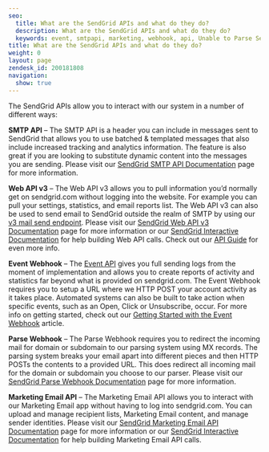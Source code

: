 ```yaml
---
seo:
  title: What are the SendGrid APIs and what do they do?
  description: What are the SendGrid APIs and what do they do?
  keywords: event, smtpapi, marketing, webhook, api, Unable to Parse Server Reason, smtp
title: What are the SendGrid APIs and what do they do?
weight: 0
layout: page
zendesk_id: 200181808
navigation:
  show: true
---
```


The SendGrid APIs allow you to interact with our system in a number of different ways:



**SMTP API** – The SMTP API is a header you can include in messages sent to SendGrid that allows you to use batched & templated messages that also include increased tracking and analytics information. The feature is also great if you are looking to substitute dynamic content into the messages you are sending. Please visit our [SendGrid SMTP API Documentation](http://sendgrid.com/docs/API_Reference/SMTP_API/index.html) page for more information.



**Web API v3** – The Web API v3 allows you to pull information you’d normally get on sendgrid.com without logging into the website. For example you can pull your settings, statistics, and email reports list. The Web API v3 can also be used to send email to SendGrid outside the realm of SMTP by using our [v3 mail send endpoint]({{root_url}}/API_Reference/Web_API_v3/Mail/index.html). Please visit our [SendGrid Web API v3 Documentation]({{root_url}}/API_Reference/Web_API_v3/index.html) page for more information or our [SendGrid Interactive Documentation](http://sendgrid.com/docs/api_workshop.html) for help building Web API calls. Check out our [API Guide](http://go.sendgrid.com/rs/sendgrid/images/SendGrid_API_Guide-101.pdf) for even more info.



**Event Webhook** – The [Event API]({{root_url}}/API_Reference/Event_Webhook/event.html) gives you full sending logs from the moment of implementation and allows you to create reports of activity and statistics far beyond what is provided on sendgrid.com. The Event Webhook requires you to setup a URL where we HTTP POST your account activity as it takes place. Automated systems can also be built to take action when specific events, such as an Open, Click or Unsubscribe, occur. For more info on getting started, check out our [Getting Started with the Event Webhook]({{root_url}}/API_Reference/Event_Webhook/getting_started_event_webhook.html) article.



**Parse Webhook** – The Parse Webhook requires you to redirect the incoming mail for domain or subdomain to our parsing system using MX records. The parsing system breaks your email apart into different pieces and then HTTP POSTs the contents to a provided URL. This does redirect all incoming mail for the domain or subdomain you choose to our parser. Please visit our [SendGrid Parse Webhook Documentation](http://sendgrid.com/docs/API_Reference/Webhooks/parse.html) page for more information.



**Marketing Email API**  – The Marketing Email API allows you to interact with our Marketing Email app without having to log into sendgrid.com. You can upload and manage recipient lists, Marketing Email content, and manage sender identities. Please visit our  [SendGrid Marketing Email API Documentation](http://sendgrid.com/docs/API_Reference/Web_API/Legacy_Features/Marketing_Emails_API/index.html) page for more information or our  [SendGrid Interactive Documentation](http://sendgrid.com/docs/api_workshop.html) for help building Marketing Email API calls.
